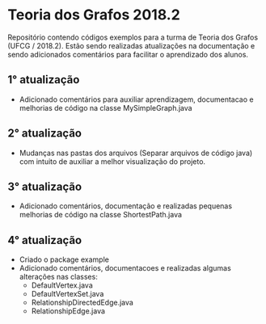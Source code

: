 # Teoria dos Grafos 2018.2
Repositório contendo códigos exemplos para a turma de Teoria dos Grafos (UFCG / 2018.2). Estão sendo realizadas atualizações na documentação e sendo adicionados comentários para facilitar o aprendizado dos alunos.

## 1° atualização

* Adicionado comentários para auxiliar aprendizagem, documentacao e melhorias de código na classe MySimpleGraph.java

## 2° atualização

* Mudanças nas pastas dos arquivos (Separar arquivos de código java) com intuito de auxiliar a melhor visualização do projeto.


## 3° atualização

* Adicionado comentários, documentação e realizadas pequenas melhorias de código na classe ShortestPath.java

## 4° atualização

* Criado o package example
* Adicionado comentários, documentacoes e realizadas algumas alterações nas classes:
  * DefaultVertex.java
  * DefaultVertexSet.java
  * RelationshipDirectedEdge.java
  * RelationshipEdge.java
